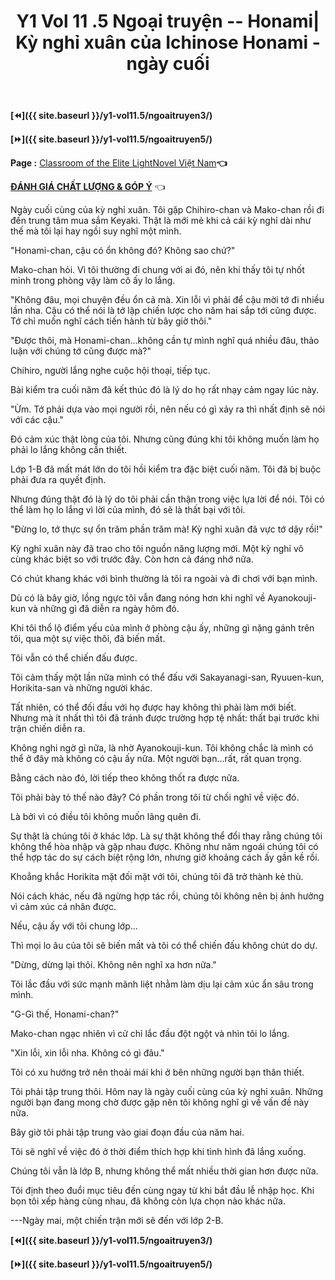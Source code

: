 ﻿---
layout: post
title: Y1 Vol 11 .5 Ngoại truyện -- Honami| Kỳ nghỉ xuân của Ichinose Honami - ngày cuối
permalink: /y1-vol11.5/ngoaitruyen4/
---

**[⏪]({{ site.baseurl }}/y1-vol11.5/ngoaitruyen3/)**

**[⏩]({{ site.baseurl }}/y1-vol11.5/ngoaitruyen5/)**

**Page :** [Classroom of the Elite LightNovel Việt Nam](http://facebook.com/Classroom.of.the.Elite.VN)**👈**

[**ĐÁNH GIÁ CHẤT LƯỢNG & GÓP Ý**](https://bit.ly/danhgiagopy) 👈

Ngày cuối cùng của kỳ nghỉ xuân. Tôi gặp Chihiro-chan và Mako-chan rồi đi đến trung tâm mua sắm Keyaki. Thật là mới mẻ khi cả cái kỳ nghỉ dài như thế mà tôi lại hay ngồi suy nghĩ một mình.

"Honami-chan, cậu có ổn không đó? Không sao chứ?"

Mako-chan hỏi. Vì tôi thường đi chung với ai đó, nên khi thấy tôi tự nhốt mình trong phòng vậy làm cô ấy lo lắng.

"Không đâu, mọi chuyện đều ổn cả mà. Xin lỗi vì phải để cậu mời tớ đi nhiều lần nha. Cậu có thể nói là tớ lập chiến lược cho năm hai sắp tới cũng được. Tớ chỉ muốn nghĩ cách tiến hành từ bây giờ thôi."

"Được thôi, mà Honami-chan\...không cần tự mình nghĩ quá nhiều đâu, thảo luận với chúng tớ cũng được mà?"

Chihiro, người lắng nghe cuộc hội thoại, tiếp tục.

Bài kiểm tra cuối năm đã kết thúc đó là lý do họ rất nhạy cảm ngay lúc này.

"Ừm. Tớ phải dựa vào mọi người rồi, nên nếu có gì xảy ra thì nhất định sẽ nói với các cậu."

Đó cảm xúc thật lòng của tôi. Nhưng cũng đúng khi tôi không muốn làm họ phải lo lắng không cần thiết.

Lớp 1-B đã mất mát lớn do tôi hồi kiểm tra đặc biệt cuối năm. Tôi đã bị buộc phải đưa ra quyết định.

Nhưng đúng thật đó là lý do tôi phải cần thận trong việc lựa lời để nói. Tôi có thể làm họ lo lắng vì lời của mình, đó sẽ là thất bại với tôi.

"Đừng lo, tớ thực sự ổn trăm phần trăm mà! Kỳ nghỉ xuân đã vực tớ dậy rồi!"

Kỳ nghỉ xuân này đã trao cho tôi nguồn năng lượng mới. Một kỳ nghỉ vô cùng khác biệt so với trước đây. Còn hơn cả đáng nhớ nữa.

Có chút khang khác với bình thường là tôi ra ngoài và đi chơi với bạn mình.

Dù có là bây giờ, lồng ngực tôi vẫn đang nóng hơn khi nghĩ về Ayanokouji-kun và những gì đã diễn ra ngày hôm đó.

Khi tôi thổ lộ điểm yếu của mình ở phòng cậu ấy, những gì nặng gánh trên tôi, qua một sự việc thôi, đã biến mất.

Tôi vẫn có thể chiến đấu được.

Tôi cảm thấy một lần nữa mình có thể đấu với Sakayanagi-san, Ryuuen-kun, Horikita-san và những người khác.

Tất nhiên, có thể đối đầu với họ được hay không thì phải làm mới biết. Nhưng mà ít nhất thì tôi đã tránh được trường hợp tệ nhất: thất bại trước khi trận chiến diễn ra.

Không nghi ngờ gì nữa, là nhờ Ayanokouji-kun. Tôi không chắc là mình có thể ở đây mà không có cậu ấy nữa. Một người bạn\...rất, rất quan trọng.

Bằng cách nào đó, lời tiếp theo không thốt ra được nữa.

Tôi phải bày tỏ thế nào đây? Có phần trong tôi từ chối nghĩ về việc đó.

Là bởi vì có điều tôi không muốn lãng quên đi.

Sự thật là chúng tôi ở khác lớp. Là sự thật không thể đổi thay rằng chúng tôi không thể hòa nhập và gặp nhau được. Không như năm ngoái chúng tôi có thể hợp tác do sự cách biệt rộng lớn, nhưng giờ khoảng cách ấy gần kề rồi.

Khoẳng khắc Horikita mặt đối mặt với tôi, chúng tôi đã trở thành kẻ thù.

Nói cách khác, nếu đã ngừng hợp tác rồi, chúng tôi không nên bị ảnh hưởng vì cảm xúc cá nhân được.

Nếu, cậu ấy với tôi chung lớp...

Thì mọi lo âu của tôi sẽ biến mất và tôi có thể chiến đấu không chút do dự.

"Dừng, dừng lại thôi. Không nên nghĩ xa hơn nữa."

Tôi lắc đầu với sức mạnh mãnh liệt nhằm làm dịu lại cảm xúc ẩn sâu trong mình.

"G-Gì thế, Honami-chan?"

Mako-chan ngạc nhiên vì cử chỉ lắc đầu đột ngột và nhìn tôi lo lắng.

"Xin lỗi, xin lỗi nha. Không có gì đâu."

Tôi có xu hướng trở nên thoải mái khi ở bên những người bạn thân thiết.

Tôi phải tập trung thôi. Hôm nay là ngày cuối cùng của kỳ nghỉ xuân. Những người bạn đang mong chờ được gặp nên tôi không nghĩ gì về vấn đề này nữa.

Bây giờ tôi phải tập trung vào giai đoạn đầu của năm hai.

Tôi sẽ nghĩ về việc đó ở thời điểm thích hợp khi tình hình đã lắng xuống.

Chúng tôi vẫn là lớp B, nhưng không thể mất nhiều thời gian hơn được nữa.

Tôi định theo đuổi mục tiêu đến cùng ngay từ khi bắt đầu lễ nhập học. Khi bọn tôi xếp hàng cùng nhau, đã không còn lựa chọn nào khác nữa.

---Ngày mai, một chiến trận mới sẽ đến với lớp 2-B.

**[⏪]({{ site.baseurl }}/y1-vol11.5/ngoaitruyen3/)**

**[⏩]({{ site.baseurl }}/y1-vol11.5/ngoaitruyen5/)**
